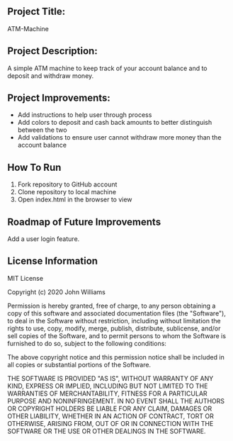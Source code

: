 ## Project Title: 
ATM-Machine

## Project Description:
A simple ATM machine to keep track of your account balance and to deposit and withdraw money.  

## Project Improvements:
* Add instructions to help user through process
* Add colors to deposit and cash back amounts to better distinguish between the two 
* Add validations to ensure user cannot withdraw more money than the account balance

## How To Run
1. Fork repository to GitHub account
2. Clone repository to local machine
3. Open index.html in the browser to view 

## Roadmap of Future Improvements
Add a user login feature.

## License Information
MIT License

Copyright (c) 2020 John Williams

Permission is hereby granted, free of charge, to any person obtaining a copy of this software and associated documentation files (the "Software"), to deal
in the Software without restriction, including without limitation the rights to use, copy, modify, merge, publish, distribute, sublicense, and/or sell
copies of the Software, and to permit persons to whom the Software is furnished to do so, subject to the following conditions:

The above copyright notice and this permission notice shall be included in all copies or substantial portions of the Software.

THE SOFTWARE IS PROVIDED "AS IS", WITHOUT WARRANTY OF ANY KIND, EXPRESS OR IMPLIED, INCLUDING BUT NOT LIMITED TO THE WARRANTIES OF MERCHANTABILITY,
FITNESS FOR A PARTICULAR PURPOSE AND NONINFRINGEMENT. IN NO EVENT SHALL THE AUTHORS OR COPYRIGHT HOLDERS BE LIABLE FOR ANY CLAIM, DAMAGES OR OTHER
LIABILITY, WHETHER IN AN ACTION OF CONTRACT, TORT OR OTHERWISE, ARISING FROM, OUT OF OR IN CONNECTION WITH THE SOFTWARE OR THE USE OR OTHER DEALINGS IN THE
SOFTWARE.
